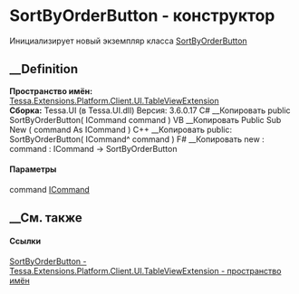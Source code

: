 # SortByOrderButton - конструктор
Инициализирует новый экземпляр класса
[SortByOrderButton](T_Tessa_Extensions_Platform_Client_UI_TableViewExtension_SortByOrderButton.htm)
##  __Definition
 **Пространство имён:**
[Tessa.Extensions.Platform.Client.UI.TableViewExtension](N_Tessa_Extensions_Platform_Client_UI_TableViewExtension.htm)  
 **Сборка:** Tessa.UI (в Tessa.UI.dll) Версия: 3.6.0.17
C# __Копировать
     public SortByOrderButton(
    	ICommand command
    )
VB __Копировать
     Public Sub New ( 
    	command As ICommand
    )
C++ __Копировать
     public:
    SortByOrderButton(
    	ICommand^ command
    )
F# __Копировать
     new : 
            command : ICommand -> SortByOrderButton
#### Параметры
command
[ICommand](https://learn.microsoft.com/dotnet/api/system.windows.input.icommand)
## __См. также
#### Ссылки
[SortByOrderButton -
](T_Tessa_Extensions_Platform_Client_UI_TableViewExtension_SortByOrderButton.htm)
[Tessa.Extensions.Platform.Client.UI.TableViewExtension - пространство
имён](N_Tessa_Extensions_Platform_Client_UI_TableViewExtension.htm)
